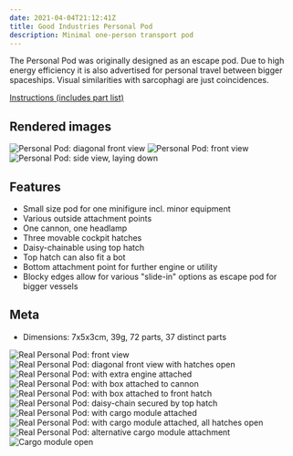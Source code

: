 ```yaml
---
date: 2021-04-04T21:12:41Z
title: Good Industries Personal Pod
description: Minimal one-person transport pod
---
```


The Personal Pod was originally designed as an escape pod.
Due to high energy efficiency it is also advertised for personal travel between bigger spaceships.
Visual similarities with sarcophagi are just coincidences.

[Instructions (includes part list)](personal-pod-instructions.pdf)

## Rendered images

![Personal Pod: diagonal front view](personal_pod.png)
![Personal Pod: front view](personal_pod_2.png)
![Personal Pod: side view, laying down](personal_pod_3.png)

## Features

* Small size pod for one minifigure incl. minor equipment
* Various outside attachment points
* One cannon, one headlamp
* Three movable cockpit hatches
* Daisy-chainable using top hatch
* Top hatch can also fit a bot
* Bottom attachment point for further engine or utility
* Blocky edges allow for various "slide-in" options as escape pod for bigger vessels

## Meta

* Dimensions: 7x5x3cm, 39g, 72 parts, 37 distinct parts

![Real Personal Pod: front view](personal-pod_front.jpg)
![Real Personal Pod: diagonal front view with hatches open](personal-pod_hatches_open.jpg)
![Real Personal Pod: with extra engine attached](personal-pod_extra_engine.jpg)
![Real Personal Pod: with box attached to cannon](personal-pod_gear_cannon.jpg)
![Real Personal Pod: with box attached to front hatch](personal-pod_gear_hatch.jpg)
![Real Personal Pod: daisy-chain secured by top hatch](personal-pod_daisy-chain.jpg)
![Real Personal Pod: with cargo module attached](personal-pod_cargo-module.jpg)
![Real Personal Pod: with cargo module attached, all hatches open](personal-pod_cargo_all_hatches_open.jpg)
![Real Personal Pod: alternative cargo module attachment](personal-pod_alternative-cargo.jpg)
![Cargo module open](cargo_open.jpg)
